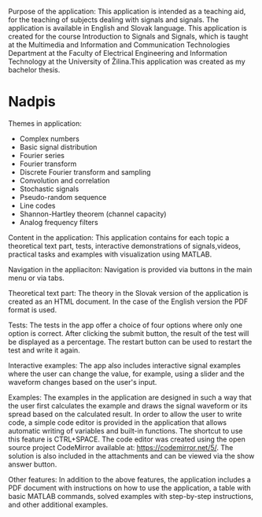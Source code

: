 Purpose of the application:
This application is intended as a teaching aid, for the teaching of subjects dealing with signals and signals. The application is available in English and Slovak language. This application is created for the course Introduction to Signals and Signals, which is taught at the Multimedia and Information and Communication Technologies Department at the Faculty of Electrical Engineering and Information Technology at the University of Žilina.This application was created as my bachelor thesis.
<h1> Nadpis </h1>

Themes in application: 
- Complex numbers
- Basic signal distribution
- Fourier series
- Fourier transform
- Discrete Fourier transform and sampling
- Convolution and correlation
- Stochastic signals
- Pseudo-random sequence
- Line codes
- Shannon-Hartley theorem (channel capacity)
- Analog frequency filters

Content in the application:
This application contains for each topic a theoretical text part, tests, interactive demonstrations of signals,videos, practical tasks and examples with visualization using MATLAB.

Navigation in the appliaciton:
Navigation is provided via buttons in the main menu or via tabs.


Theoretical text part:
The theory in the Slovak version of the application is created as an HTML document. In the case of the English version the PDF format is used.


Tests:
The tests in the app offer a choice of four options where only one option is correct. After clicking the submit button, the result of the test will be displayed as a percentage. The restart button can be used to restart the test and write it again.

Interactive examples:
The app also includes interactive signal examples where the user can change the value, for example, using a slider and the waveform changes based on the user's input.


Examples:
The examples in the application are designed in such a way that the user first calculates the example and draws the signal waveform or its spread based on the calculated result. In order to allow the user to write code, a simple code editor is provided in the application that allows automatic writing of variables and built-in functions. The shortcut to use this feature is CTRL+SPACE. The code editor was created using the open source project CodeMirror available at: https://codemirror.net/5/. The solution is also included in the attachments and can be viewed via the show answer button.


Other features:
In addition to the above features, the application includes a PDF document with instructions on how to use the application, a table with basic MATLAB commands, solved examples with step-by-step instructions, and other additional examples.
